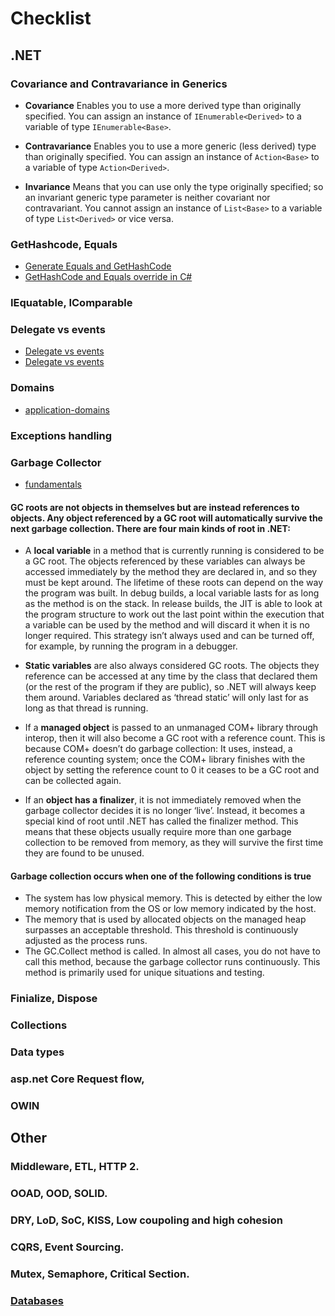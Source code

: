 
# Checklist
## .NET
### Covariance and Contravariance in Generics
* **Covariance** Enables you to use a more derived type than originally specified. You can assign an instance of ```IEnumerable<Derived>``` to a variable of type ```IEnumerable<Base>```.

* **Contravariance** Enables you to use a more generic (less derived) type than originally specified. You can assign an instance of ```Action<Base>``` to a variable of type ```Action<Derived>```.

* **Invariance** Means that you can use only the type originally specified; so an invariant generic type parameter is neither covariant nor contravariant. You cannot assign an instance of ```List<Base>``` to a variable of type ```List<Derived>``` or vice versa.
  
### GetHashcode, Equals
* [Generate Equals and GetHashCode](https://docs.microsoft.com/en-us/visualstudio/ide/reference/generate-equals-gethashcode-methods?view=vs-2019)
* [GetHashCode and Equals override in C#](https://www.codementor.io/@dhananjaykumar/gethashcode-and-equals-override-in-c-y7vugbpie)
### IEquatable, IComparable
### Delegate vs events
* [Delegate vs events](https://dzone.com/articles/event-vs-delegate)
* [Delegate vs events](https://docs.microsoft.com/en-us/dotnet/csharp/distinguish-delegates-events)
### Domains
* [application-domains](https://docs.microsoft.com/en-us/dotnet/framework/app-domains/application-domains)
###  Exceptions handling
###  Garbage Collector
* [fundamentals](https://docs.microsoft.com/en-us/dotnet/standard/garbage-collection/fundamentals)
#### **GC roots** are not objects in themselves but are instead references to objects. Any object referenced by a GC root will automatically survive the next garbage collection. There are four main kinds of root in .NET:
* A **local variable** in a method that is currently running is considered to be a GC root. The objects referenced by these variables can always be accessed immediately by the method they are declared in, and so they must be kept around. The lifetime of these roots can depend on the way the program was built. In debug builds, a local variable lasts for as long as the method is on the stack. In release builds, the JIT is able to look at the program structure to work out the last point within the execution that a variable can be used by the method and will discard it when it is no longer required. This strategy isn’t always used and can be turned off, for example, by running the program in a debugger.

* **Static variables** are also always considered GC roots. The objects they reference can be accessed at any time by the class that declared them (or the rest of the program if they are public), so .NET will always keep them around. Variables declared as ‘thread static’ will only last for as long as that thread is running.

* If a **managed object** is passed to an unmanaged COM+ library through interop, then it will also become a GC root with a reference count. This is because COM+ doesn’t do garbage collection: It uses, instead, a reference counting system; once the COM+ library finishes with the object by setting the reference count to 0 it ceases to be a GC root and can be collected again.

* If an **object has a finalizer**, it is not immediately removed when the garbage collector decides it is no longer ‘live’. Instead, it becomes a special kind of root until .NET has called the finalizer method. This means that these objects usually require more than one garbage collection to be removed from memory, as they will survive the first time they are found to be unused.

#### Garbage collection occurs when one of the following conditions is true
* The system has low physical memory. This is detected by either the low memory notification from the OS or low memory indicated by the host.
* The memory that is used by allocated objects on the managed heap surpasses an acceptable threshold. This threshold is continuously adjusted as the process runs.
* The GC.Collect method is called. In almost all cases, you do not have to call this method, because the garbage collector runs continuously. This method is primarily used for unique situations and testing.

###  Finialize, Dispose
###  Collections
###  Data types
###  asp.net Core Request flow,
###  OWIN

## Other
###  Middleware, ETL, HTTP 2.
###  OOAD, OOD, SOLID.
###  DRY, LoD, SoC, KISS, Low coupoling and high cohesion
###  CQRS, Event Sourcing.
###  Mutex, Semaphore, Critical Section.
### [Databases](https://github.com/khdevnet/checklist/tree/master/databases)

